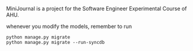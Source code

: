 MiniJournal is a project for the Software Engineer Experimental Course of AHU.

whenever you modify the models, remember to run
````
python manage.py migrate
python manage.py migrate --run-syncdb